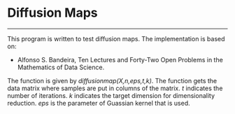 # Diffusion Maps
------

This program is written to test diffusion maps. The implementation is based on:

* Alfonso S. Bandeira, Ten Lectures and Forty-Two Open Problems in the Mathematics of Data Science.

The function is given by *diffusionmap(X,n,eps,t,k)*. The function gets the data matrix where samples are put in columns of the matrix.
*t* indicates the number of iterations.  *k* indicates the target dimension for dimensionality reduction. *eps* is the parameter of Guassian kernel that is used.